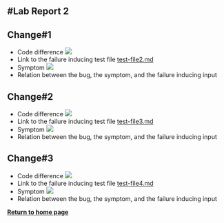 #Lab Report 2
---
## Change#1
* Code difference
  ![](Commit#1.png)
* Link to the failure inducing test file
[test-file2.md](test-file2.md)
* Symptom
![](Symptom#1.png)
* Relation between the bug, the symptom, and the failure inducing input

## Change#2
* Code difference
 ![](Commit#2.png)
* Link to the failure inducing test file
[test-file3.md](test-file3.md)
* Symptom
![](Symptom#2.png)
* Relation between the bug, the symptom, and the failure inducing input

## Change#3
* Code difference
![](Commit#3.png)
* Link to the failure inducing test file
[test-file4.md](test-file4.md)
* Symptom
![](Symptom#3.png)
* Relation between the bug, the symptom, and the failure inducing input


[**Return to home page**](index.md)

